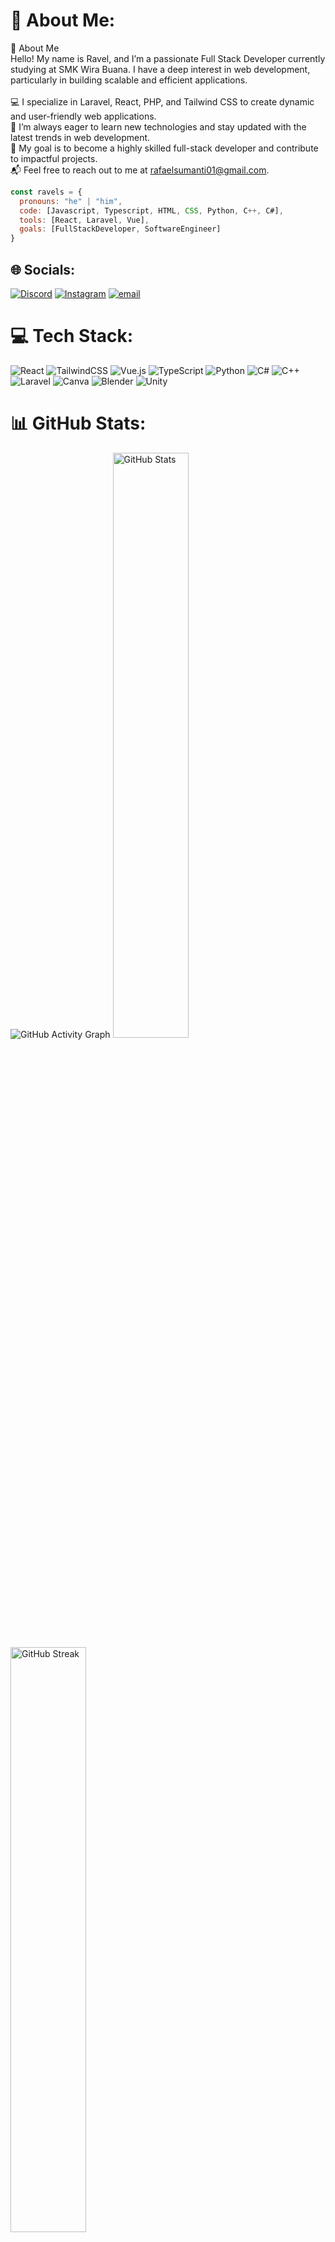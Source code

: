 # 💫 About Me:
📌 About Me<br>Hello! My name is Ravel, and I’m a passionate Full Stack Developer currently studying at SMK Wira Buana. I have a deep interest in web development, particularly in building scalable and efficient applications.<br><br>💻 I specialize in Laravel, React, PHP, and Tailwind CSS to create dynamic and user-friendly web applications.<br>🚀 I’m always eager to learn new technologies and stay updated with the latest trends in web development.<br>🎯 My goal is to become a highly skilled full-stack developer and contribute to impactful projects.<br>📬 Feel free to reach out to me at rafaelsumanti01@gmail.com.

```javascript
const ravels = {
  pronouns: "he" | "him",
  code: [Javascript, Typescript, HTML, CSS, Python, C++, C#],
  tools: [React, Laravel, Vue],
  goals: [FullStackDeveloper, SoftwareEngineer]
}
```

## 🌐 Socials:
[![Discord](https://img.shields.io/badge/Discord-%237289DA.svg?logo=discord&logoColor=white)](https://discord.gg/https://discord.gg/gQhb9Z9p) [![Instagram](https://img.shields.io/badge/Instagram-%23E4405F.svg?logo=Instagram&logoColor=white)](https://instagram.com/artificialvels) [![email](https://img.shields.io/badge/Email-D14836?logo=gmail&logoColor=white)](mailto:rafaelsumanti01@gmail.com) 

# 💻 Tech Stack:
![React](https://img.shields.io/badge/react-%2320232a.svg?style=for-the-badge&logo=react&logoColor=%2361DAFB) ![TailwindCSS](https://img.shields.io/badge/tailwindcss-%2338B2AC.svg?style=for-the-badge&logo=tailwind-css&logoColor=white) ![Vue.js](https://img.shields.io/badge/vue.js-%2335495e.svg?style=for-the-badge&logo=vuedotjs&logoColor=%234FC08D) ![TypeScript](https://img.shields.io/badge/typescript-%23007ACC.svg?style=for-the-badge&logo=typescript&logoColor=white) ![Python](https://img.shields.io/badge/python-3670A0?style=for-the-badge&logo=python&logoColor=ffdd54) ![C#](https://img.shields.io/badge/c%23-%23239120.svg?style=for-the-badge&logo=csharp&logoColor=white) ![C++](https://img.shields.io/badge/c++-%2300599C.svg?style=for-the-badge&logo=c%2B%2B&logoColor=white) ![Laravel](https://img.shields.io/badge/laravel-%23FF2D20.svg?style=for-the-badge&logo=laravel&logoColor=white) ![Canva](https://img.shields.io/badge/Canva-%2300C4CC.svg?style=for-the-badge&logo=Canva&logoColor=white) ![Blender](https://img.shields.io/badge/blender-%23F5792A.svg?style=for-the-badge&logo=blender&logoColor=white) ![Unity](https://img.shields.io/badge/unity-%23000000.svg?style=for-the-badge&logo=unity&logoColor=white)
# 📊 GitHub Stats:
<img src="https://github-readme-activity-graph.vercel.app/graph?username=ProjectRavel&theme=react-dark&hide_border=true&area=true" alt="GitHub Activity Graph"/>
<img width="49%" src="https://github-readme-stats.vercel.app/api?username=ProjectRavel&theme=one_dark_pro&hide_border=false&include_all_commits=true&count_private=true" alt="GitHub Stats" />
<img width="49%" src="https://github-readme-streak-stats.herokuapp.com/?user=ProjectRavel&theme=dark" alt="GitHub Streak" />

## 🏆 GitHub Trophies
![](https://github-profile-trophy.vercel.app/?username=ProjectRavel&theme=radical&no-frame=false&no-bg=true&margin-w=4)

### ✍️ Random Dev Quote
![](https://quotes-github-readme.vercel.app/api?type=horizontal&theme=dark)

<!-- Proudly created with GPRM ( https://gprm.itsvg.in ) -->
